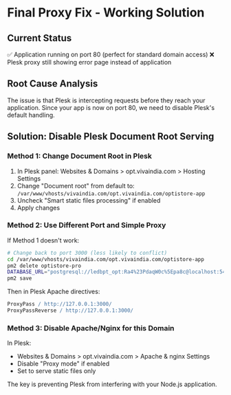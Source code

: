 # Final Proxy Fix - Working Solution

## Current Status
✅ Application running on port 80 (perfect for standard domain access)
❌ Plesk proxy still showing error page instead of application

## Root Cause Analysis
The issue is that Plesk is intercepting requests before they reach your application. Since your app is now on port 80, we need to disable Plesk's default handling.

## Solution: Disable Plesk Document Root Serving

### Method 1: Change Document Root in Plesk
1. In Plesk panel: Websites & Domains > opt.vivaindia.com > Hosting Settings
2. Change "Document root" from default to: `/var/www/vhosts/vivaindia.com/opt.vivaindia.com/optistore-app`
3. Uncheck "Smart static files processing" if enabled
4. Apply changes

### Method 2: Use Different Port and Simple Proxy
If Method 1 doesn't work:

```bash
# Change back to port 3000 (less likely to conflict)
cd /var/www/vhosts/vivaindia.com/opt.vivaindia.com/optistore-app
pm2 delete optistore-pro
DATABASE_URL="postgresql://ledbpt_opt:Ra4%23PdaqW0c%5Epa8c@localhost:5432/ieopt" NODE_ENV="production" PORT="3000" pm2 start /var/www/vhosts/vivaindia.com/opt.vivaindia.com/optistore-app/dist/index.js --name optistore-pro
pm2 save
```

Then in Plesk Apache directives:
```apache
ProxyPass / http://127.0.0.1:3000/
ProxyPassReverse / http://127.0.0.1:3000/
```

### Method 3: Disable Apache/Nginx for this Domain
In Plesk: 
- Websites & Domains > opt.vivaindia.com > Apache & nginx Settings
- Disable "Proxy mode" if enabled
- Set to serve static files only

The key is preventing Plesk from interfering with your Node.js application.